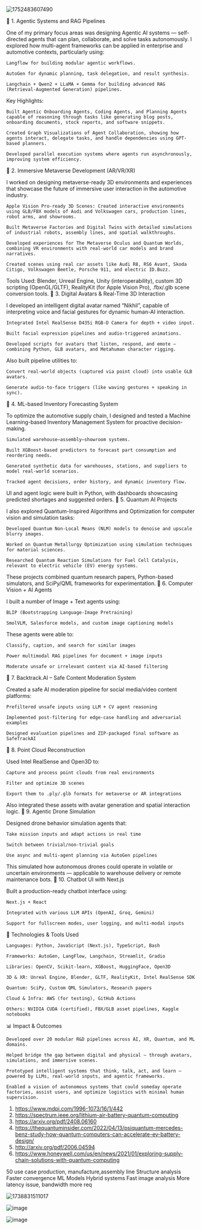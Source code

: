 ![1752483607490](https://github.com/user-attachments/assets/4e5e222c-a8d9-4262-b21f-bbf8d025cbdc)

🔹 1. Agentic Systems and RAG Pipelines

One of my primary focus areas was designing Agentic AI systems — self-directed agents that can plan, collaborate, and solve tasks autonomously. I explored how multi-agent frameworks can be applied in enterprise and automotive contexts, particularly using:

    Langflow for building modular agentic workflows.

    AutoGen for dynamic planning, task delegation, and result synthesis.

    Langchain + Qwen2 + LLaMA + Gemma for building advanced RAG (Retrieval-Augmented Generation) pipelines.

Key Highlights:

    Built Agentic Onboarding Agents, Coding Agents, and Planning Agents capable of reasoning through tasks like generating blog posts, onboarding documents, stock reports, and software snippets.

    Created Graph Visualizations of Agent Collaboration, showing how agents interact, delegate tasks, and handle dependencies using GPT-based planners.

    Developed parallel execution systems where agents run asynchronously, improving system efficiency.

🔹 2. Immersive Metaverse Development (AR/VR/XR)

I worked on designing metaverse-ready 3D environments and experiences that showcase the future of immersive user interaction in the automotive industry.

    Apple Vision Pro-ready 3D Scenes: Created interactive environments using GLB/FBX models of Audi and Volkswagen cars, production lines, robot arms, and showrooms.

    Built Metaverse Factories and Digital Twins with detailed simulations of industrial robots, assembly lines, and spatial walkthroughs.

    Developed experiences for The Metaverse Oculus and Quantum Worlds, combining VR environments with real-world car models and brand narratives.

    Created scenes using real car assets like Audi R8, RS6 Avant, Skoda Citigo, Volkswagen Beetle, Porsche 911, and electric ID.Buzz.

Tools Used: Blender, Unreal Engine, Unity (interoperability), custom 3D scripting (OpenGL/GLTF), RealityKit (for Apple Vision Pro), .fbx/.glb scene conversion tools.
🔹 3. Digital Avatars & Real-Time 3D Interaction

I developed an intelligent digital avatar named “Nikhil”, capable of interpreting voice and facial gestures for dynamic human-AI interaction.

    Integrated Intel RealSense D435i RGB-D Camera for depth + video input.

    Built facial expression pipelines and audio-triggered animations.

    Developed scripts for avatars that listen, respond, and emote — combining Python, GLB avatars, and Metahuman character rigging.

Also built pipeline utilities to:

    Convert real-world objects (captured via point cloud) into usable GLB avatars.

    Generate audio-to-face triggers (like waving gestures + speaking in sync).

🔹 4. ML-based Inventory Forecasting System

To optimize the automotive supply chain, I designed and tested a Machine Learning-based Inventory Management System for proactive decision-making.

    Simulated warehouse–assembly–showroom systems.

    Built XGBoost-based predictors to forecast part consumption and reordering needs.

    Generated synthetic data for warehouses, stations, and suppliers to model real-world scenarios.

    Tracked agent decisions, order history, and dynamic inventory flow.

UI and agent logic were built in Python, with dashboards showcasing predicted shortages and suggested orders.
🔹 5. Quantum AI Projects

I also explored Quantum-Inspired Algorithms and Optimization for computer vision and simulation tasks:

    Developed Quantum Non-Local Means (NLM) models to denoise and upscale blurry images.

    Worked on Quantum Metallurgy Optimization using simulation techniques for material sciences.

    Researched Quantum Reaction Simulations for Fuel Cell Catalysis, relevant to electric vehicle (EV) energy systems.

These projects combined quantum research papers, Python-based simulators, and SciPy/QML frameworks for experimentation.
🔹 6. Computer Vision + AI Agents

I built a number of Image + Text agents using:

    BLIP (Bootstrapping Language-Image Pretraining)

    SmolVLM, Salesforce models, and custom image captioning models

These agents were able to:

    Classify, caption, and search for similar images

    Power multimodal RAG pipelines for document + image inputs

    Moderate unsafe or irrelevant content via AI-based filtering

🔹 7. Backtrack.AI – Safe Content Moderation System

Created a safe AI moderation pipeline for social media/video content platforms:

    Prefiltered unsafe inputs using LLM + CV agent reasoning

    Implemented post-filtering for edge-case handling and adversarial examples

    Designed evaluation pipelines and ZIP-packaged final software as SafeTrackAI

🔹 8. Point Cloud Reconstruction

Used Intel RealSense and Open3D to:

    Capture and process point clouds from real environments

    Filter and optimize 3D scenes

    Export them to .ply/.glb formats for metaverse or AR integrations

Also integrated these assets with avatar generation and spatial interaction logic.
🔹 9. Agentic Drone Simulation

Designed drone behavior simulation agents that:

    Take mission inputs and adapt actions in real time

    Switch between trivial/non-trivial goals

    Use async and multi-agent planning via AutoGen pipelines

This simulated how autonomous drones could operate in volatile or uncertain environments — applicable to warehouse delivery or remote maintenance bots.
🔹 10. Chatbot UI with Next.js

Built a production-ready chatbot interface using:

    Next.js + React

    Integrated with various LLM APIs (OpenAI, Groq, Gemini)

    Support for fullscreen modes, user logging, and multi-modal inputs

🎯 Technologies & Tools Used

    Languages: Python, JavaScript (Next.js), TypeScript, Bash

    Frameworks: AutoGen, LangFlow, Langchain, Streamlit, Gradio

    Libraries: OpenCV, Scikit-learn, XGBoost, HuggingFace, Open3D

    3D & XR: Unreal Engine, Blender, GLTF, RealityKit, Intel RealSense SDK

    Quantum: SciPy, Custom QML Simulators, Research papers

    Cloud & Infra: AWS (for testing), GitHub Actions

    Others: NVIDIA CUDA (certified), FBX/GLB asset pipelines, Kaggle notebooks

📊 Impact & Outcomes

    Developed over 20 modular R&D pipelines across AI, XR, Quantum, and ML domains.

    Helped bridge the gap between digital and physical – through avatars, simulations, and immersive scenes.

    Prototyped intelligent systems that think, talk, act, and learn – powered by LLMs, real-world inputs, and agentic frameworks.

    Enabled a vision of autonomous systems that could someday operate factories, assist users, and optimize logistics with minimal human supervision.

1. https://www.mdpi.com/1996-1073/16/1/442
2.  https://spectrum.ieee.org/lithium-air-battery-quantum-computing
3. https://arxiv.org/pdf/2408.06160
4. https://thequantuminsider.com/2022/04/13/psiquantum-mercedes-benz-study-how-quantum-computers-can-accelerate-ev-battery-design/
5. http://arxiv.org/pdf/2006.04594
6. https://www.honeywell.com/us/en/news/2021/01/exploring-supply-chain-solutions-with-quantum-computing

50 use case production, manufacture,assembly line
Structure analysis 
Faster convergence  ML Models
Hybrid systems 
Fast image analysis 
More latency issue, bandwidth more req


![1738831511017](https://github.com/user-attachments/assets/47e3ff95-4dd4-4b9e-a987-ee9feb6433ac)


![image](https://github.com/user-attachments/assets/107e916b-b70f-4e49-9d0f-29323517ff9d)


![image](https://github.com/user-attachments/assets/ddbad4ed-bb6d-484f-854f-87330bc4925b)
